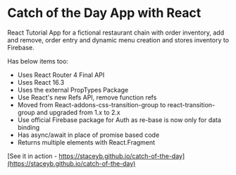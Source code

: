 # Catch of the Day App with React

React Tutorial App for a fictional restaurant chain with order inventory, add and remove, order entry and dynamic menu creation and stores inventory to Firebase.

Has below items too:

* Uses React Router 4 Final API
* Uses React 16.3
* Uses the external PropTypes Package
* Use React's new Refs API, remove function refs
* Moved from React-addons-css-transition-group to react-transition-group and upgraded from 1.x to 2.x
* Use official Firebase package for Auth as re-base is now only for data binding
* Has async/await in place of  promise based code 
* Returns multiple elements with React.Fragment

[See it in action - https://staceyb.github.io/catch-of-the-day](https://staceyb.github.io/catch-of-the-day)